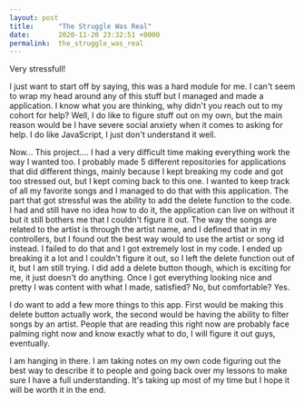 ```yaml
---
layout: post
title:      "The Struggle Was Real"
date:       2020-11-20 23:32:51 +0000
permalink:  the_struggle_was_real
---
```



Very stressfull!

I just want to start off by saying, this was a hard module for me. I can't seem to wrap my head around any of this stuff but I managed and made a application. I know what you are thinking, why didn't you reach out to my cohort for help? Well, I do like to figure stuff out on my own, but the main reason would be I have severe social anxiety when it comes to asking for help. I do like JavaScript, I just don't understand it well.

Now... This project.... I had a very difficult time making everything work the way I wanted too. I probably made 5 different repositories for applications that did different things, mainly because I kept breaking my code and got too stressed out, but I kept coming back to this one. I wanted to keep track of all my favorite songs and I managed to do that with this application. The part that got stressful was the ability to add the delete function to the code. I had and still have no idea how to do it, the application can live on without it but it still bothers me that I couldn't figure it out. The way the songs are related to the artist is through the artist name, and I defined that in my controllers, but I found out the best way would to use the artist or song id instead. I failed to do that and I got extremely lost in my code. I ended up breaking it a lot and I couldn't figure it out, so I left the delete function out of it, but I am still trying. I did add a delete button though, which is exciting for me, it just doesn't do anything. Once I got everything looking nice and pretty I was content with what I made, satisfied? No, but comfortable? Yes. 

I do want to add a few more things to this app. First would be making this delete button actually work, the second would be having the ability to filter songs by an artist. People that are reading this right now are probably face palming right now and know exactly what to do, I will figure it out guys, eventually.

I am hanging in there. I am taking notes on my own code figuring out the best way to describe it to people and going back over my lessons to make sure I have a full understanding. It's taking up most of my time but I hope it will be worth it in the end. 
